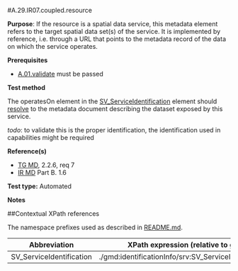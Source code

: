 #A.29.IR07.coupled.resource

**Purpose**: If the resource is a spatial data service, this metadata element refers to the
target spatial data set(s) of the service. It is implemented by reference, i.e. through a URL that
points to the metadata record of the data on which the service operates.

**Prerequisites**
* [A.01.validate](A.01.validate.md) must be passed

**Test method**

The operatesOn element in the [SV_ServiceIdentification](#SV_ServiceIdentification) element should [resolve](./README.md#resolve) to the metadata document describing the dataset exposed by this service.

*todo*: to validate this is the proper identification, the identification used in capabilities might be required

**Reference(s)**	 

* [TG MD](./README.md#ref_TG_MD), 2.2.6, req 7
* [IR MD](README.md#ref_IR_MD) Part B. 1.6

**Test type:** Automated

**Notes**

##Contextual XPath references

The namespace prefixes used as described in [README.md](./README.md#namespaces).

Abbreviation                                   |  XPath expression (relative to gmd:MD_Metadata)
-----------------------------------------------| -------------------------------------------------------------------------
<a name="coupling"></a> SV_ServiceIdentification   | ./gmd:identificationInfo/srv:SV_ServiceIdentification/srv:operatesOn

